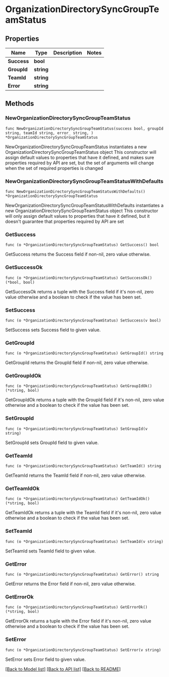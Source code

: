 # OrganizationDirectorySyncGroupTeamStatus

## Properties

Name | Type | Description | Notes
------------ | ------------- | ------------- | -------------
**Success** | **bool** |  | 
**GroupId** | **string** |  | 
**TeamId** | **string** |  | 
**Error** | **string** |  | 

## Methods

### NewOrganizationDirectorySyncGroupTeamStatus

`func NewOrganizationDirectorySyncGroupTeamStatus(success bool, groupId string, teamId string, error_ string, ) *OrganizationDirectorySyncGroupTeamStatus`

NewOrganizationDirectorySyncGroupTeamStatus instantiates a new OrganizationDirectorySyncGroupTeamStatus object
This constructor will assign default values to properties that have it defined,
and makes sure properties required by API are set, but the set of arguments
will change when the set of required properties is changed

### NewOrganizationDirectorySyncGroupTeamStatusWithDefaults

`func NewOrganizationDirectorySyncGroupTeamStatusWithDefaults() *OrganizationDirectorySyncGroupTeamStatus`

NewOrganizationDirectorySyncGroupTeamStatusWithDefaults instantiates a new OrganizationDirectorySyncGroupTeamStatus object
This constructor will only assign default values to properties that have it defined,
but it doesn't guarantee that properties required by API are set

### GetSuccess

`func (o *OrganizationDirectorySyncGroupTeamStatus) GetSuccess() bool`

GetSuccess returns the Success field if non-nil, zero value otherwise.

### GetSuccessOk

`func (o *OrganizationDirectorySyncGroupTeamStatus) GetSuccessOk() (*bool, bool)`

GetSuccessOk returns a tuple with the Success field if it's non-nil, zero value otherwise
and a boolean to check if the value has been set.

### SetSuccess

`func (o *OrganizationDirectorySyncGroupTeamStatus) SetSuccess(v bool)`

SetSuccess sets Success field to given value.


### GetGroupId

`func (o *OrganizationDirectorySyncGroupTeamStatus) GetGroupId() string`

GetGroupId returns the GroupId field if non-nil, zero value otherwise.

### GetGroupIdOk

`func (o *OrganizationDirectorySyncGroupTeamStatus) GetGroupIdOk() (*string, bool)`

GetGroupIdOk returns a tuple with the GroupId field if it's non-nil, zero value otherwise
and a boolean to check if the value has been set.

### SetGroupId

`func (o *OrganizationDirectorySyncGroupTeamStatus) SetGroupId(v string)`

SetGroupId sets GroupId field to given value.


### GetTeamId

`func (o *OrganizationDirectorySyncGroupTeamStatus) GetTeamId() string`

GetTeamId returns the TeamId field if non-nil, zero value otherwise.

### GetTeamIdOk

`func (o *OrganizationDirectorySyncGroupTeamStatus) GetTeamIdOk() (*string, bool)`

GetTeamIdOk returns a tuple with the TeamId field if it's non-nil, zero value otherwise
and a boolean to check if the value has been set.

### SetTeamId

`func (o *OrganizationDirectorySyncGroupTeamStatus) SetTeamId(v string)`

SetTeamId sets TeamId field to given value.


### GetError

`func (o *OrganizationDirectorySyncGroupTeamStatus) GetError() string`

GetError returns the Error field if non-nil, zero value otherwise.

### GetErrorOk

`func (o *OrganizationDirectorySyncGroupTeamStatus) GetErrorOk() (*string, bool)`

GetErrorOk returns a tuple with the Error field if it's non-nil, zero value otherwise
and a boolean to check if the value has been set.

### SetError

`func (o *OrganizationDirectorySyncGroupTeamStatus) SetError(v string)`

SetError sets Error field to given value.



[[Back to Model list]](../README.md#documentation-for-models) [[Back to API list]](../README.md#documentation-for-api-endpoints) [[Back to README]](../README.md)


